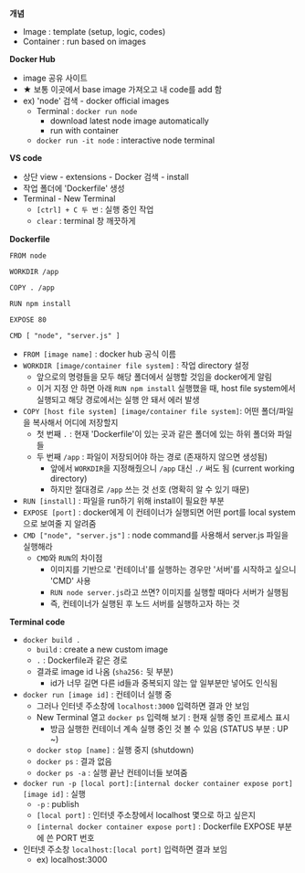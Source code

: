 <b>개념</b>
- Image : template (setup, logic, codes)
- Container : run based on images

<b>Docker Hub</b>
- image 공유 사이트
- ★ 보통 이곳에서 base image 가져오고 내 code를 add 함
- ex) 'node' 검색 - docker official images
  - Terminal : `docker run node`
    - download latest node image automatically
    - run with container
  - `docker run -it node` : interactive node terminal

<b>VS code</b>
- 상단 view - extensions - Docker 검색 - install
- 작업 폴더에 'Dockerfile' 생성
- Terminal - New Terminal
  - `[ctrl] + C 두 번` : 실행 중인 작업 
  - `clear` : terminal 창 깨끗하게

<b>Dockerfile</b>

```
FROM node

WORKDIR /app

COPY . /app

RUN npm install

EXPOSE 80

CMD [ "node", "server.js" ]
```

- `FROM [image name]` : docker hub 공식 이름
- `WORKDIR [image/container file system]` : 작업 directory 설정
  - 앞으로의 명령들을 모두 해당 폴더에서 실행할 것임을 docker에게 알림
  - 이거 지정 안 하면 아래 `RUN npm install` 실행했을 때, host file system에서 실행되고 해당 경로에서는 실행 안 돼서 에러 발생
- `COPY [host file system] [image/container file system]`: 어떤 폴더/파일을 복사해서 어디에 저장할지
  - 첫 번째 `.` : 현재 'Dockerfile'이 있는 곳과 같은 폴더에 있는 하위 폴더와 파일들
  - 두 번째 `/app` : 파일이 저장되어야 하는 경로 (존재하지 않으면 생성됨)
    - 앞에서 `WORKDIR`을 지정해줬으니 `/app` 대신 `./` 써도 됨 (current working directory)
    - 하지만 절대경로 `/app` 쓰는 것 선호 (명확히 알 수 있기 때문)
- `RUN [install]` : 파일을 run하기 위해 install이 필요한 부분
- `EXPOSE [port]` : docker에게 이 컨테이너가 실행되면 어떤 port를 local system으로 보여줄 지 알려줌
- `CMD ["node", "server.js"]` : node command를 사용해서 server.js 파일을 실행해라
  - `CMD`와 `RUN`의 차이점
    - 이미지를 기반으로 '컨테이너'를 실행하는 경우만 '서버'를 시작하고 싶으니 'CMD' 사용
    - `RUN node server.js`라고 쓰면? 이미지를 실행할 때마다 서버가 실행됨
    - 즉, 컨테이너가 실행된 후 노드 서버를 실행하고자 하는 것

<b>Terminal code</b>
- `docker build .`
  - `build` : create a new custom image
  - `.` : Dockerfile과 같은 경로
  - 결과로 image id 나옴 (`sha256:` 뒷 부분)
    - id가 너무 길면 다른 id들과 중복되지 않는 앞 일부분만 넣어도 인식됨
- `docker run [image id]` : 컨테이너 실행 중
  - 그러나 인터넷 주소창에 `localhost:3000` 입력하면 결과 안 보임
  - New Terminal 열고 `docker ps` 입력해 보기 : 현재 실행 중인 프로세스 표시
    - 방금 실행한 컨테이너 계속 실행 중인 것 볼 수 있음 (STATUS 부분 : UP ~)
  - `docker stop [name]` : 실행 중지 (shutdown)
  - `docker ps` : 결과 없음
  - `docker ps -a` : 실행 끝난 컨테이너들 보여줌
- `docker run -p [local port]:[internal docker container expose port] [image id]` : 실행
  - `-p` : publish
  - `[local port]` : 인터넷 주소창에서 localhost 몇으로 하고 싶은지
  - `[internal docker container expose port]` : Dockerfile EXPOSE 부분에 쓴 PORT 번호
- 인터넷 주소창 `localhost:[local port]` 입력하면 결과 보임 
  - ex) localhost:3000

